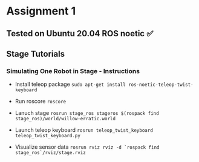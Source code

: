 # Assignment 1

## Tested on Ubuntu 20.04 ROS noetic ✅

## Stage Tutorials
### Simulating One Robot in Stage - Instructions

- Install teleop package
`sudo apt-get install ros-noetic-teleop-twist-keyboard`

- Run roscore
`roscore`

- Lanuch stage
`rosrun stage_ros stageros $(rospack find stage_ros)/world/willow-erratic.world`

- Launch teleop keyboard
`rosrun teleop_twist_keyboard teleop_twist_keyboard.py`

- Visualize sensor data
``rosrun rviz rviz -d `rospack find stage_ros`/rviz/stage.rviz``
